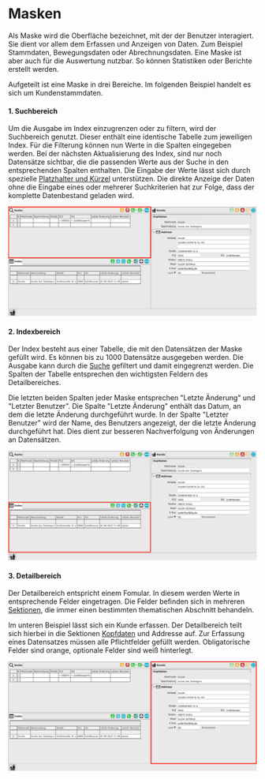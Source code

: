 # Masken

Als Maske wird die Oberfläche bezeichnet, mit der der Benutzer interagiert. Sie dient vor allem dem Erfassen und Anzeigen von Daten. Zum Beispiel Stammdaten, Bewegungsdaten oder Abrechnungsdaten. Eine Maske ist aber auch für die Auswertung nutzbar. So können Statistiken oder Berichte erstellt werden. 

Aufgeteilt ist eine Maske in drei Bereiche. Im folgenden Beispiel handelt es sich um Kundenstammdaten.

#### 1. Suchbereich

Um die Ausgabe im Index einzugrenzen oder zu filtern, wird der Suchbereich genutzt. Dieser enthält eine identische Tabelle zum jeweiligen Index. Für die Filterung können nun Werte in die Spalten eingegeben werden. Bei der nächsten Aktualisierung des Index, sind nur noch Datensätze sichtbar, die die passenden Werte aus der Suche in den entsprechenden Spalten enthalten. Die Eingabe der Werte lässt sich durch spezielle [Platzhalter und Kürzel]() unterstützen. Die direkte Anzeige der Daten ohne die Eingabe eines oder mehrerer Suchkriterien hat zur Folge, dass der komplette Datenbestand geladen wird.

![](img/customer_example_search_marked.png)


#### 2. Indexbereich

Der Index besteht aus einer Tabelle, die mit den Datensätzen der Maske gefüllt wird. Es können bis zu 1000 Datensätze ausgegeben werden. Die Ausgabe kann durch die [Suche](#1-suchbereich) gefiltert und damit eingegrenzt werden. Die Spalten der Tabelle entsprechen den wichtigsten Feldern des Detailbereiches. 

Die letzten beiden Spalten jeder Maske entsprechen "Letzte Änderung" und "Letzter Benutzer". Die Spalte "Letzte Änderung" enthält das Datum, an dem die letzte Änderung durchgeführt wurde. In der Spalte "Letzter Benutzer" wird der Name, des Benutzers angezeigt, der die letzte Änderung durchgeführt hat. Dies dient zur besseren Nachverfolgung von Änderungen an Datensätzen.

![](img/customer_example_index_marked.png)

#### 3. Detailbereich

Der Detailbereich entspricht einem Fomular. In diesem werden Werte in entsprechende Felder eingetragen. Die Felder befinden sich in mehreren [Sektionen](sections.md), die immer einen bestimmten thematischen Abschnitt behandeln. 

Im unteren Beispiel lässt sich ein Kunde erfassen. Der Detailbereich teilt sich hierbei in die Sektionen [Kopfdaten](sections.md#kopfdaten) und Addresse auf.
Zur Erfassung eines Datensatzes müssen alle Pflichtfelder gefüllt werden. Obligatorische Felder sind orange, optionale Felder sind weiß hinterlegt.

![](img/customer_example_detail_marked.png)
